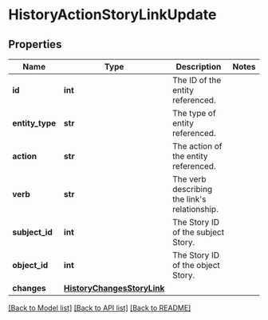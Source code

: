 # HistoryActionStoryLinkUpdate

## Properties
Name | Type | Description | Notes
------------ | ------------- | ------------- | -------------
**id** | **int** | The ID of the entity referenced. | 
**entity_type** | **str** | The type of entity referenced. | 
**action** | **str** | The action of the entity referenced. | 
**verb** | **str** | The verb describing the link&#x27;s relationship. | 
**subject_id** | **int** | The Story ID of the subject Story. | 
**object_id** | **int** | The Story ID of the object Story. | 
**changes** | [**HistoryChangesStoryLink**](HistoryChangesStoryLink.md) |  | 

[[Back to Model list]](../README.md#documentation-for-models) [[Back to API list]](../README.md#documentation-for-api-endpoints) [[Back to README]](../README.md)

